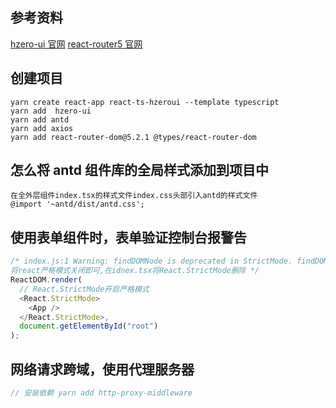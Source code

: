 ## 参考资料

[hzero-ui 官网](https://open.hand-china.com/hzero-ui/docs/react/introduce-cn)
[react-router5 官网](https://v5.reactrouter.com/web/guides/quick-start)

## 创建项目

```
yarn create react-app react-ts-hzeroui --template typescript
yarn add  hzero-ui
yarn add antd
yarn add axios
yarn add react-router-dom@5.2.1 @types/react-router-dom
```

## 怎么将 antd 组件库的全局样式添加到项目中

```
在全外层组件index.tsx的样式文件index.css头部引入antd的样式文件
@import '~antd/dist/antd.css';
```

## 使用表单组件时，表单验证控制台报警告

```js
/* index.js:1 Warning: findDOMNode is deprecated in StrictMode. findDOMNode was passed an instance of DomWrapper which is inside StrictMode. Instead, add a ref directly to the element you want to reference
将react严格模式关闭即可,在idnex.tsx将React.StrictMode删除 */
ReactDOM.render(
  // React.StrictMode开启严格模式
  <React.StrictMode>
    <App />
  </React.StrictMode>,
  document.getElementById("root")
);
```

## 网络请求跨域，使用代理服务器
```js
// 安装依赖 yarn add http-proxy-middleware

```